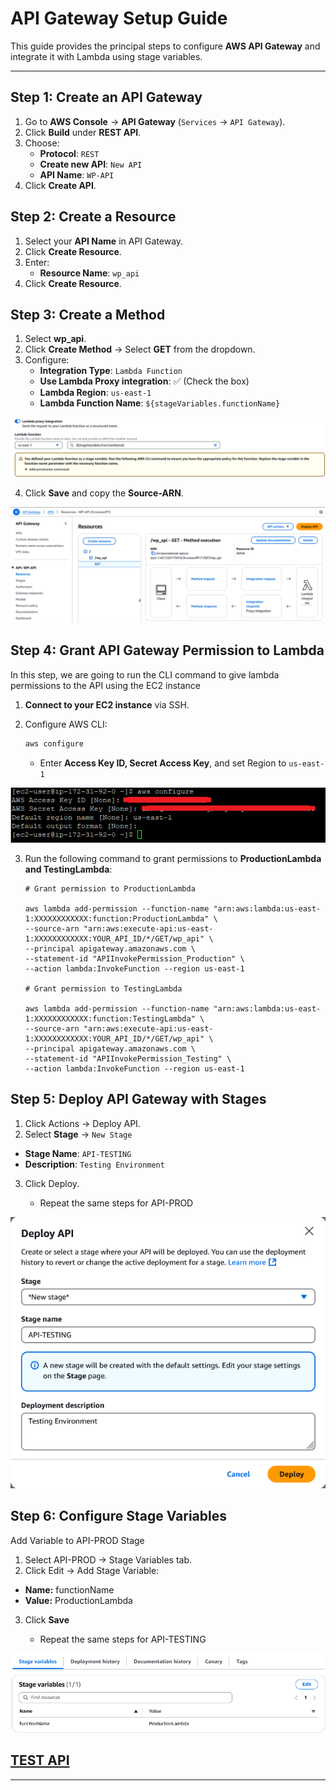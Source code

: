 # API Gateway Setup Guide  

This guide provides the principal steps to configure **AWS API Gateway** and integrate it with Lambda using stage variables.  

---

## Step 1: Create an API Gateway  
1. Go to **AWS Console** → **API Gateway** (`Services` → `API Gateway`).  
2. Click **Build** under **REST API**.  
3. Choose:  
   - **Protocol**: `REST`  
   - **Create new API**: `New API`  
   - **API Name**: `WP-API`  
4. Click **Create API**.  


## Step 2: Create a Resource  
1. Select your **API Name** in API Gateway.  
2. Click **Create Resource**.  
3. Enter:  
   - **Resource Name**: `wp_api`  
4. Click **Create Resource**.  


## Step 3: Create a Method  
1. Select **wp_api**.  
2. Click **Create Method** → Select **GET** from the dropdown.  
3. Configure:  
   - **Integration Type**: `Lambda Function`  
   - **Use Lambda Proxy integration**: ✅ (Check the box)  
   - **Lambda Region**: `us-east-1`  
   - **Lambda Function Name**: `${stageVariables.functionName}`

![](images/img_002.png)
   
4. Click **Save** and copy the **Source-ARN**.  

![](images/img_001.png)


## Step 4: Grant API Gateway Permission to Lambda  

In this step, we are going to run the CLI command to give lambda permissions to the API using the EC2 instance

1. **Connect to your EC2 instance** via SSH.  
2. Configure AWS CLI:
    
   ```sh
   aws configure
   ```
   * Enter **Access Key ID, Secret Access Key**, and set Region to `us-east-1`

![](images/img_003.png)

3. Run the following command to grant permissions to **ProductionLambda and TestingLambda**:
   
   ```
   # Grant permission to ProductionLambda

   aws lambda add-permission --function-name "arn:aws:lambda:us-east-1:XXXXXXXXXXXX:function:ProductionLambda" \
   --source-arn "arn:aws:execute-api:us-east-1:XXXXXXXXXXXX:YOUR_API_ID/*/GET/wp_api" \
   --principal apigateway.amazonaws.com \
   --statement-id "APIInvokePermission_Production" \
   --action lambda:InvokeFunction --region us-east-1

   # Grant permission to TestingLambda

   aws lambda add-permission --function-name "arn:aws:lambda:us-east-1:XXXXXXXXXXXX:function:TestingLambda" \
   --source-arn "arn:aws:execute-api:us-east-1:XXXXXXXXXXXX:YOUR_API_ID/*/GET/wp_api" \
   --principal apigateway.amazonaws.com \
   --statement-id "APIInvokePermission_Testing" \
   --action lambda:InvokeFunction --region us-east-1
   ```
## Step 5: Deploy API Gateway with Stages

1. Click Actions → Deploy API.
2. Select **Stage** → `New Stage`
-   **Stage Name**: `API-TESTING`
-   **Description**: `Testing Environment`
3. Click Deploy.

   * Repeat the same steps for API-PROD

![](images/img_004.png)

## Step 6: Configure Stage Variables

Add Variable to API-PROD Stage

1. Select API-PROD → Stage Variables tab.
2. Click Edit → Add Stage Variable:
-   **Name:** functionName
-   **Value:** ProductionLambda
3. Click **Save**

   * Repeat the same steps for API-TESTING

![](images/img_005.png)

## [TEST API](https://github.com/wperalta28/aws-api-gateway-stages_test/blob/main/guide.md#step-5-test-api)

---

